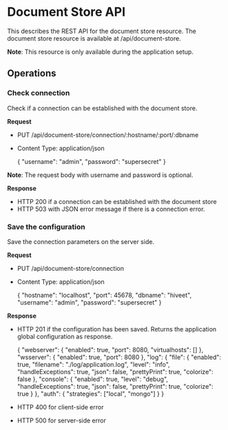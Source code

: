 # Document Store API

This describes the REST API for the document store resource. The document store resource is available at /api/document-store.

**Note**: This resource is only available during the application setup.

## Operations

### Check connection

Check if a connection can be established with the document store.

**Request**

- PUT /api/document-store/connection/:hostname/:port/:dbname
- Content Type: application/json

    {
      "username": "admin",
      "password": "supersecret"
    }

**Note**: The request body with username and password is optional.

**Response**

- HTTP 200 if a connection can be established with the document store
- HTTP 503 with JSON error message if there is a connection error.

### Save the configuration

Save the connection parameters on the server side.

**Request**

- PUT /api/document-store/connection
- Content Type: application/json

    {
      "hostname": "localhost",
      "port": 45678,
      "dbname": "hiveet",
      "username": "admin",
      "password": "supersecret"
    }

**Response**

- HTTP 201 if the configuration has been saved. Returns the application global configuration as response.

    {
      "webserver": {
        "enabled": true,
        "port": 8080,
        "virtualhosts": []
      },
      "wsserver": {
        "enabled": true,
        "port": 8080
      },
      "log": {
        "file": {
          "enabled": true,
          "filename": "./log/application.log",
          "level": "info",
          "handleExceptions": true,
          "json": false,
          "prettyPrint": true,
          "colorize": false
        },
        "console": {
          "enabled": true,
          "level": "debug",
          "handleExceptions": true,
          "json": false,
          "prettyPrint": true,
          "colorize": true
        }
      },
      "auth": {
        "strategies": ["local", "mongo"]
      }
    }

- HTTP 400 for client-side error
- HTTP 500 for server-side error
